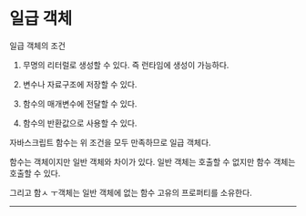 # 일급 객체

일급 객체의 조건

1. 무명의 리터럴로 생성할 수 있다. 즉 런타임에 생성이 가능하다.

2. 변수나 자료구조에 저장할 수 있다.

3. 함수의 매개변수에 전달할 수 있다.

4. 함수의 반환값으로 사용할 수 있다.

자바스크립트 함수는 위 조건을 모두 만족하므로 일급 객체다.

함수는 객체이지만 일반 객체와 차이가 있다. 일반 객체는 호출할 수 없지만 함수 객체는 호출할 수 있다.

그리고 함ㅅ ㅜ객체는 일반 객체에 없는 함수 고유의 프로퍼티를 소유한다.

<hr>
